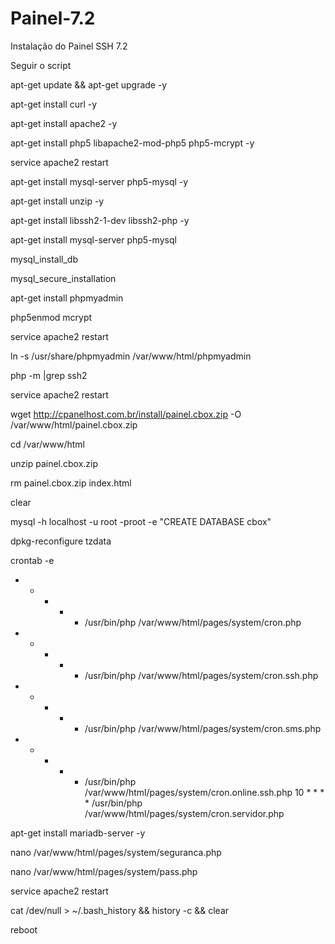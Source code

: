 # Painel-7.2

Instalação do Painel SSH 7.2

Seguir o script

apt-get update && apt-get upgrade -y

 apt-get install curl -y

 apt-get install apache2 -y

 apt-get install php5 libapache2-mod-php5 php5-mcrypt -y

 service apache2 restart

 apt-get install mysql-server php5-mysql  -y

 apt-get install unzip -y

 apt-get install libssh2-1-dev libssh2-php -y

 apt-get install mysql-server php5-mysql

 mysql_install_db

 mysql_secure_installation

 apt-get install phpmyadmin

 php5enmod mcrypt

 service apache2 restart

 ln -s /usr/share/phpmyadmin /var/www/html/phpmyadmin

 php -m |grep ssh2

 service apache2 restart

 wget http://cpanelhost.com.br/install/painel.cbox.zip -O /var/www/html/painel.cbox.zip

 cd /var/www/html

 unzip painel.cbox.zip

 rm painel.cbox.zip index.html

 clear

 mysql -h localhost -u root -proot -e "CREATE DATABASE cbox"

 dpkg-reconfigure tzdata

 crontab -e
 
 * * * * * /usr/bin/php /var/www/html/pages/system/cron.php
 * * * * * /usr/bin/php /var/www/html/pages/system/cron.ssh.php
 * * * * * /usr/bin/php /var/www/html/pages/system/cron.sms.php
 * * * * * /usr/bin/php /var/www/html/pages/system/cron.online.ssh.php
 10 * * * * /usr/bin/php /var/www/html/pages/system/cron.servidor.php


 apt-get install mariadb-server -y

 nano /var/www/html/pages/system/seguranca.php

nano /var/www/html/pages/system/pass.php

 service apache2 restart

 cat /dev/null > ~/.bash_history && history -c && clear

 reboot
